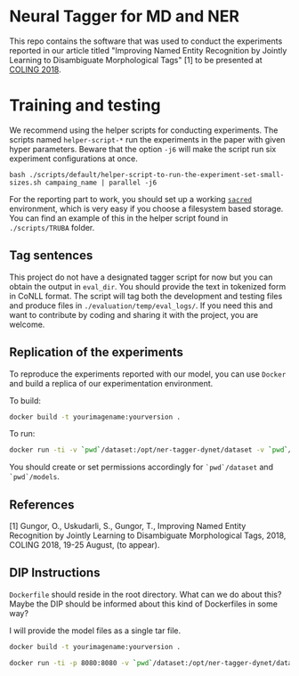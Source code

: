 
# Neural Tagger for MD and NER

This repo contains the software that was used to conduct the experiments reported
in our article titled "Improving Named Entity Recognition by Jointly Learning to 
Disambiguate Morphological Tags" [1] to be presented at [COLING 2018](http://coling2018.org).


# Training and testing

We recommend using the helper scripts for conducting experiments. The scripts named `helper-script-*`
run the experiments in the paper with given hyper parameters. Beware that the option `-j6` will make the script run
six experiment configurations at once.


    bash ./scripts/default/helper-script-to-run-the-experiment-set-small-sizes.sh campaing_name | parallel -j6

For the reporting part to work, you should set up a working [`sacred`](https://github.com/IDSIA/sacred)
 environment, which is very easy if you choose a filesystem based storage. You can find an
 example of this in the helper script found in `./scripts/TRUBA` folder.

## Tag sentences

This project do not have a designated tagger script for now but you can obtain the output in `eval_dir`. 
You should provide the text in tokenized form in CoNLL format. The script will tag both the development and 
testing files and produce files in `./evaluation/temp/eval_logs/`. If you need this and want to contribute by coding
 and sharing it with the project, you are welcome.

## Replication of the experiments

To reproduce the experiments reported with our model, you can use `Docker`
and build a replica of our experimentation environment.

To build:

```bash
docker build -t yourimagename:yourversion .
```

To run:
```bash
docker run -ti -v `pwd`/dataset:/opt/ner-tagger-dynet/dataset -v `pwd`/models:/opt/ner-tagger-dynet/models yourimagename:yourversion python train.py --train dataset/gungor.ner.train.small --dev dataset/gungor.ner.dev.small --test dataset/gungor.ner.test.small --word_dim 300 --word_lstm_dim 200 --word_bidirect 1 --cap_dim 100 --crf 1 --lr_method=adam --maximum-epochs 50 --char_dim 200 --char_lstm_dim 200 --char_bidirect 1 --overwrite-mappings 1 --batch-size 1
```

You should create or set permissions accordingly for ``` `pwd`/dataset ``` and ``` `pwd`/models ```.

## References

[1] Gungor, O., Uskudarli, S., Gungor, T., Improving Named Entity Recognition by Jointly Learning to 
Disambiguate Morphological Tags, 2018, COLING 2018, 19-25 August, (to appear).

## DIP Instructions

`Dockerfile` should reside in the root directory. What can we do about this? Maybe the DIP should be informed about this
kind of Dockerfiles in some way?

I will provide the model files as a single tar file.

```bash
docker build -t yourimagename:yourversion .
```

```bash
docker run -ti -p 8080:8080 -v `pwd`/dataset:/opt/ner-tagger-dynet/dataset -v `pwd`/models:/opt/ner-tagger-dynet/models yourimagename:yourversion python main.py --command webapp --model_path model-00002714 --model_epoch_path model-epoch-00000026 --port 8080
```


